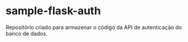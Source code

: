 # sample-flask-auth

Repositório criado para armazenar o código da API de autenticação do banco de dados.